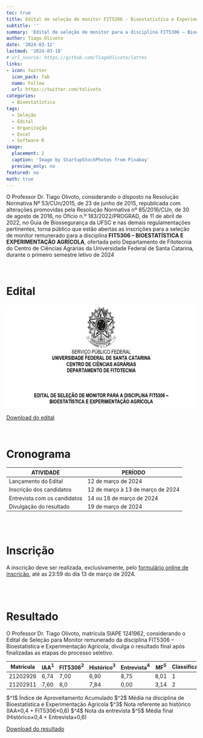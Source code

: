 ```yaml
---
toc: true
title: Edital de seleção de monitor FIT5306 - Bioestatística e Experimentação Agrícola 
subtitle: ''
summary: 'Edital de seleção de monitor para a disciplina FIT5306 – Bioestatística e Experimentação Agrícola.'
author: Tiago Olivoto
date: '2024-03-12'
lastmod: '2024-03-18'
# url_source: https://github.com/TiagoOlivoto/lattes
links:
- icon: twitter
  icon_pack: fab
  name: Follow
  url: https://twitter.com/tolivoto
categories:
  - Bioestatística
tags:
  - Seleção
  - Edital
  - Organização
  - Excel
  - Software R
image:
  placement: 2
  caption: 'Image by StartupStockPhotos from Pixabay'
  preview_only: no
featured: no
math: true
---
```


<script src="https://kit.fontawesome.com/1f72d6921a.js" crossorigin="anonymous"></script>



O Professor Dr. Tiago Olivoto, considerando o disposto na Resolução Normativa Nº 53/CUn/2015, de 23 de junho de 2015, republicada com alterações promovidas pela Resolução Normativa nº 85/2016/CUn, de 30 de agosto de 2016, no Ofício n.º 183/2022/PROGRAD, de 11 de abril de 2022, no Guia de Biossegurança da UFSC e nas demais regulamentações pertinentes, torna público que estão abertas as inscrições para a seleção de monitor remunerado para a disciplina **FIT5306 – BIOESTATÍSTICA E EXPERIMENTAÇÃO AGRÍCOLA**, ofertada pelo Departamento de Fitotecnia do Centro de Ciências Agrárias da Universidade Federal de Santa Catarina, durante o primeiro semestre letivo de 2024

<br> 

# <i class="fas fa-file-pdf"></i> Edital


<a href="https://github.com/TiagoOlivoto/tiagoolivoto/raw/master/content/post/edital_monitoria_bioestat/edital_monitor_bioestatistica_2024_assinado.pdf" target="_blank" rel="noopener"><img src="https://github.com/TiagoOlivoto/tiagoolivoto/blob/master/content/post/edital_monitoria_bioestat/image_edital.png?raw=true" width="1000" height="273"/></a>


<a class="btn btn-success" href="https://github.com/TiagoOlivoto/tiagoolivoto/raw/master/content/post/edital_monitoria_bioestat/edital_monitor_bioestatistica_2024_assinado.pdf" target="_blank"><i class="fa fa-save"></i> Download do edital</a>

<br> 

# <i class="fas fa-clock"></i> Cronograma

|     ATIVIDADE                         |     PERÍODO                               |
|---------------------------------------|-------------------------------------------|
|     Lançamento do Edital              |     12 de março de 2024                   |
|     Inscrição dos candidatos          |     12 de março à 13 de março de 2024    |
|     Entrevista com os   candidatos    |    14 ou 18 de março de 2024                    |
|     Divulgação do resultado           |    19 de março de 2024                    |

<br> 
<br> 

# <i class="fas fa-file-export"></i> Inscrição

A inscrição deve ser realizada, exclusivamente, pelo [formulário online de inscrição](https://forms.gle/npCsKZvgom3B5rD2A), até as 23:59 do dia 13 de março de 2024.

<br> 
<br> 

# <i class="fas fa-file-export"></i> Resultado


O Professor Dr. Tiago Olivoto, matrícula SIAPE 1241962, considerando o Edital de Seleção para Monitor remunerado da disciplina FIT5306 – Bioestatística e Experimentação Agrícola, divulga o resultado final após finalizadas as etapas do processo seletivo.


|     Matrícula     |     IAA$^1$    |     FIT5306$^2$    |     Histórico$^3$    |     Entrevista$^4$    |     MF$^5$     |     Classificação    |
|-------------------|-------------|-----------------|-------------------|--------------------|-------------|----------------------|
| 21202926                 | 6,74 | 7,00    | 6,90      | 8,75       | 8,01 | 1             |
| 21202911                 | 7,60 | 8,0    | 7,84      | 0,00       | 3,14 | 2             |
\$^1\$ Índice de Aproveitamento Acumulado
\$^2\$ Média na disciplina de Bioestatística e Experimentação Agrícola
\$^3\$ Nota referente ao histórico (IAA$\times$0,4 + FIT5306$\times$0,6)
\$^4\$ Nota da entrevista
\$^5\$ Média final (Histórico$\times$0,4 + Entrevista$\times$0,6)


<a class="btn btn-success" href="https://github.com/TiagoOlivoto/tiagoolivoto/raw/master/content/post/edital_monitoria_bioestat/resultado_monitoria_FIT5306_assinado.pdf" target="_blank"><i class="fa fa-save"></i> Download do resultado</a>


